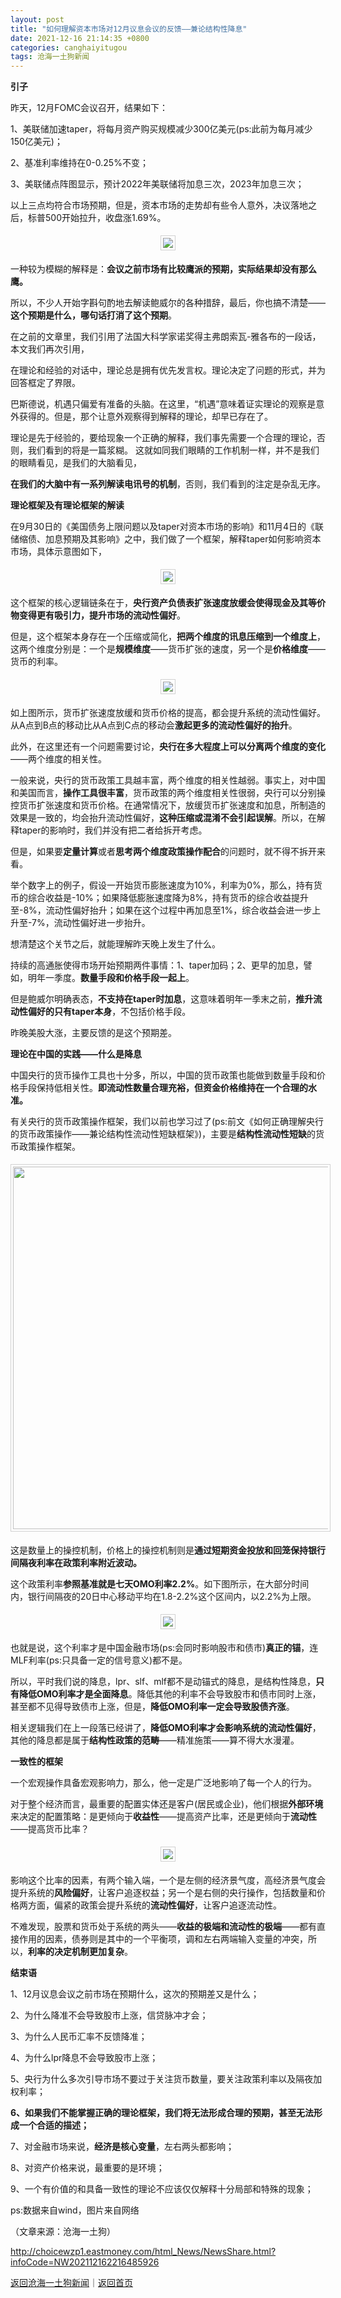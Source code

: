 ```yaml
---
layout: post
title: "如何理解资本市场对12月议息会议的反馈——兼论结构性降息"
date: 2021-12-16 21:14:35 +0800
categories: canghaiyitugou
tags: 沧海一土狗新闻
---
```

<p><strong>引子</strong></p>
 <p>昨天，12月FOMC会议召开，结果如下：</p>
 <p>1、美联储加速taper，将每月资产购买规模减少300亿美元(ps:此前为每月减少150亿美元)；</p>
 <p>2、基准利率维持在0-0.25%不变；</p>
 <p>3、美联储点阵图显示，预计2022年美联储将加息三次，2023年加息三次；</p>
 <p>以上三点均符合市场预期，但是，资本市场的走势却有些令人意外，决议落地之后，标普500开始拉升，收盘涨1.69%。</p>
 <center><img src="https://dfscdn.dfcfw.com/download/D24767093119820127203.jpg" style="border:#d1d1d1 1px solid;padding:3px;margin:5px 0;" /></center><p>一种较为模糊的解释是：<strong>会议之前市场有比较鹰派的预期，实际结果却没有那么鹰。</strong></p>
 <p>所以，不少人开始字斟句酌地去解读鲍威尔的各种措辞，最后，你也搞不清楚——<strong>这个预期是什么，哪句话打消了这个预期</strong>。</p>
 <p>在之前的文章里，我们引用了法国大科学家诺奖得主弗朗索瓦-雅各布的一段话，本文我们再次引用，</p>
 <p>在理论和经验的对话中，理论总是拥有优先发言权。理论决定了问题的形式，并为回答框定了界限。</p>
 <p>巴斯德说，机遇只偏爱有准备的头脑。在这里，“机遇”意味着证实理论的观察是意外获得的。但是，那个让意外观察得到解释的理论，却早已存在了。</p>
 <p>理论是先于经验的，要给现象一个正确的解释，我们事先需要一个合理的理论，否则，我们看到的将是一篇浆糊。 这就如同我们眼睛的工作机制一样，并不是我们的眼睛看见，是我们的大脑看见，</p>
 <p><strong>在我们的大脑中有一系列解读电讯号的机制</strong>，否则，我们看到的注定是杂乱无序。
 </p><p><strong>理论框架及有理论框架的解读</strong></p>
 <p>在9月30日的《美国债务上限问题以及taper对资本市场的影响》和11月4日的《联储缩债、加息预期及其影响》之中，我们做了一个框架，解释taper如何影响资本市场，具体示意图如下，</p>
 <center><img src="https://dfscdn.dfcfw.com/download/D25619120063640620534.jpg" style="border:#d1d1d1 1px solid;padding:3px;margin:5px 0;" /></center><p>这个框架的核心逻辑链条在于，<strong>央行资产负债表扩张速度放缓会使得现金及其等价物变得更有吸引力，提升市场的流动性偏好</strong>。</p>
 <p>但是，这个框架本身存在一个压缩或简化，<strong>把两个维度的讯息压缩到一个维度上</strong>，这两个维度分别是：一个是<strong>规模维度</strong>——货币扩张的速度，另一个是<strong>价格维度</strong>——货币的利率。</p>
 <center><img src="https://dfscdn.dfcfw.com/download/D24638660903017469174.jpg" style="border:#d1d1d1 1px solid;padding:3px;margin:5px 0;" /></center><p>如上图所示，货币扩张速度放缓和货币价格的提高，都会提升系统的流动性偏好。从A点到B点的移动比从A点到C点的移动会<strong>激起更多的流动性偏好的抬升</strong>。</p>
 <p>此外，在这里还有一个问题需要讨论，<strong>央行在多大程度上可以分离两个维度的变化</strong>——两个维度的相关性。</p>
 <p>一般来说，央行的货币政策工具越丰富，两个维度的相关性越弱。事实上，对中国和美国而言，<strong>操作工具很丰富</strong>，货币政策的两个维度相关性很弱，央行可以分别操控货币扩张速度和货币价格。在通常情况下，放缓货币扩张速度和加息，所制造的效果是一致的，均会抬升流动性偏好，<strong>这种压缩或混淆不会引起误解</strong>。所以，在解释taper的影响时，我们并没有把二者给拆开考虑。</p>
 <p>但是，如果要<strong>定量计算</strong>或者<strong>思考两个维度政策操作配合</strong>的问题时，就不得不拆开来看。</p>
 <p>举个数字上的例子，假设一开始货币膨胀速度为10%，利率为0%，那么，持有货币的综合收益是-10%；如果降低膨胀速度降为8%，持有货币的综合收益提升至-8%，流动性偏好抬升；如果在这个过程中再加息至1%，综合收益会进一步上升至-7%，流动性偏好进一步抬升。</p>
 <p>想清楚这个关节之后，就能理解昨天晚上发生了什么。</p>
 <p>持续的高通胀使得市场开始预期两件事情：1、taper加码；2、更早的加息，譬如，明年一季度。<strong>数量手段和价格手段一起上</strong>。</p>
 <p>但是鲍威尔明确表态，<strong>不支持在taper时加息</strong>，这意味着明年一季末之前，<strong>推升流动性偏好的只有taper本身</strong>，不包括价格手段。</p>
 <p>昨晚美股大涨，主要反馈的是这个预期差。</p>
 <p><strong>理论在中国的实践——什么是降息</strong></p>
 <p>中国央行的货币操作工具也十分多，所以，中国的货币政策也能做到数量手段和价格手段保持低相关性。<strong>即流动性数量合理充裕，但资金价格维持在一个合理的水准。</strong></p>
 <p>有关央行的货币政策操作框架，我们以前也学习过了(ps:前文《如何正确理解央行的货币政策操作——兼论结构性流动性短缺框架》)，主要是<strong>结构性流动性短缺</strong>的货币政策操作框架。</p>
 <center><img src="https://dfscdn.dfcfw.com/download/D25277775257673995228.jpg" emheight="304" style="border:#d1d1d1 1px solid;padding:3px;margin:5px 0;" width="580" /></center><p>这是数量上的操控机制，价格上的操控机制则是<strong>通过短期</strong><strong>资金投放和回笼保持银行间隔夜利率在政策利率附近波动。</strong></p>
 <p>这个政策利率<strong>参照基准就是七天OMO利率2.2%</strong>。如下图所示，在大部分时间内，银行间隔夜的20日中心移动平均在1.8-2.2%这个区间内，以2.2%为上限。</p>
 <center><img src="https://dfscdn.dfcfw.com/download/D24634334231346093561.jpg" style="border:#d1d1d1 1px solid;padding:3px;margin:5px 0;" /></center><p>也就是说，这个利率才是中国金融市场(ps:会同时影响股市和债市)<strong>真正的锚</strong>，连MLF利率(ps:只具备一定的信号意义)都不是。</p>
 <p>所以，平时我们说的降息，lpr、slf、mlf都不是动锚式的降息，是结构性降息，<strong>只有降低OMO利率才是全面降息</strong>。降低其他的利率不会导致股市和债市同时上涨，甚至都不见得导致债市上涨，但是，<strong>降低OMO利率一定会导致股债齐涨</strong>。</p>
 <p>相关逻辑我们在上一段落已经讲了，<strong>降低OMO利率才会影响系统的流动性偏好</strong>，其他的降息都是属于<strong>结构性政</strong><strong>策的范畴</strong>——精准施策——算不得大水漫灌。</p>
 <p><strong>一致性的框架</strong></p>
 <p>一个宏观操作具备宏观影响力，那么，他一定是广泛地影响了每一个人的行为。</p>
 <p>对于整个经济而言，最重要的配置实体还是客户(居民或企业)，他们根据<strong>外部环境</strong>来决定的配置策略：是更倾向于<strong>收益性</strong>——提高资产比率，还是更倾向于<strong>流动性</strong>——提高货币比率？</p>
 <center><img src="https://dfscdn.dfcfw.com/download/D25432181474408432563.jpg" style="border:#d1d1d1 1px solid;padding:3px;margin:5px 0;" /></center><p>影响这个比率的因素，有两个输入端，一个是左侧的经济景气度，高经济景气度会提升系统的<strong>风险偏好</strong>，让客户追逐权益；另一个是右侧的央行操作，包括数量和价格两方面，偏紧的政策会提升系统的<strong>流动性偏好</strong>，让客户追逐流动性。</p>
 <p>不难发现，股票和货币处于系统的两头——<strong>收益的极端和流动性的极端</strong>——都有直接作用的因素，债券则是其中的一个平衡项，调和左右两端输入变量的冲突，所以，<strong>利率的决定机制更加复杂</strong>。</p>
 <p><strong>结束语</strong></p>
 <p>1、12月议息会议之前市场在预期什么，这次的预期差又是什么；</p>
 <p>2、为什么降准不会导致股市上涨，信贷脉冲才会；</p>
 <p>3、为什么人民币汇率不反馈降准；</p>
 <p>4、为什么lpr降息不会导致股市上涨；</p>
 <p>5、央行为什么多次引导市场不要过于关注货币数量，要关注政策利率以及隔夜加权利率；</p>
 <p><strong>6、如果我们不能掌握正确的理论框架，我们将无法形成合理的预期，甚至无法形成一个合适的描述；</strong></p>
 <p>7、对金融市场来说，<strong>经济是核心变量</strong>，左右两头都影响；</p>
 <p>8、对资产价格来说，最重要的是环境；</p>
 <p>9、一个有价值的和具备一致性的理论不应该仅仅解释十分局部和特殊的现象；</p>
 <p>ps:数据来自wind，图片来自网络</p><p class="em_media">（文章来源：沧海一土狗）</p>

<http://choicewzp1.eastmoney.com/html_News/NewsShare.html?infoCode=NW202112162216485926>

[返回沧海一土狗新闻](//finews.withounder.com/category/canghaiyitugou.html)｜[返回首页](//finews.withounder.com/)